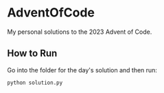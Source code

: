 # AdventOfCode

My personal solutions to the 2023 Advent of Code. 

## How to Run
Go into the folder for the day's solution and then run:
```
python solution.py
```
